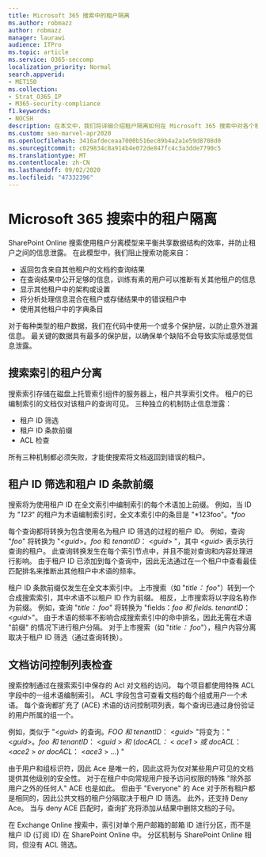 ```yaml
---
title: Microsoft 365 搜索中的租户隔离
ms.author: robmazz
author: robmazz
manager: laurawi
audience: ITPro
ms.topic: article
ms.service: O365-seccomp
localization_priority: Normal
search.appverid:
- MET150
ms.collection:
- Strat_O365_IP
- M365-security-compliance
f1.keywords:
- NOCSH
description: 在本文中，我们将详细介绍租户隔离如何在 Microsoft 365 搜索中对各个租户数据进行工作。
ms.custom: seo-marvel-apr2020
ms.openlocfilehash: 3416afdeceaa7000b516ec89b4a2a1e59d8708d0
ms.sourcegitcommit: c029834c8a914b4e072de847fc4c3a3dde7790c5
ms.translationtype: MT
ms.contentlocale: zh-CN
ms.lasthandoff: 09/02/2020
ms.locfileid: "47332396"
---
```

# <a name="tenant-isolation-in-microsoft-365-search"></a>Microsoft 365 搜索中的租户隔离

SharePoint Online 搜索使用租户分离模型来平衡共享数据结构的效率，并防止租户之间的信息泄露。 在此模型中，我们阻止搜索功能来自：

- 返回包含来自其他租户的文档的查询结果
- 在查询结果中公开足够的信息，训练有素的用户可以推断有关其他租户的信息
- 显示其他租户中的架构或设置
- 将分析处理信息混合在租户或存储结果中的错误租户中
- 使用其他租户中的字典条目

对于每种类型的租户数据，我们在代码中使用一个或多个保护层，以防止意外泄漏信息。 最关键的数据具有最多的保护层，以确保单个缺陷不会导致实际或感觉信息泄露。

## <a name="tenant-separation-for-the-search-index"></a>搜索索引的租户分离

搜索索引存储在磁盘上托管索引组件的服务器上，租户共享索引文件。 租户的已编制索引的文档仅对该租户的查询可见。 三种独立的机制防止信息泄露：

- 租户 ID 筛选
- 租户 ID 条款前缀
- ACL 检查

所有三种机制都必须失败，才能使搜索将文档返回到错误的租户。

## <a name="tenant-id-filtering-and-tenant-id-term-prefixing"></a>租户 ID 筛选和租户 ID 条款前缀

搜索将为使用租户 ID 在全文索引中编制索引的每个术语加上前缀。 例如，当 ID 为 "*123*" 的租户为术语编制索引时，全文本索引中的条目是 "*123foo"。**foo*

每个查询都将转换为包含使用名为租户 ID 筛选的过程的租户 ID。 例如，查询 "*foo*" 将转换为 "<*guid*>。*foo* 和 *tenantID*： <*guid*> "，其中 <*guid*> 表示执行查询的租户。 此查询转换发生在每个索引节点中，并且不能对查询和内容处理进行影响。 由于租户 ID 已添加到每个查询中，因此无法通过在一个租户中查看最佳匹配排名来推断出其他租户中术语的频率。

租户 ID 条款前缀仅发生在全文本索引中。 上市搜索（如 "*title： foo*"）转到一个合成搜索索引，其中术语不以租户 ID 作为前缀。 相反，上市搜索将以字段名称作为前缀。 例如，查询 "*title： foo*" 将转换为 "fields：*foo 和 fields. tenantID*： <*guid*>"。 由于术语的频率不影响合成搜索索引中的命中排名，因此无需在术语 "前缀" 的情况下进行租户分隔。 对于上市搜索（如 "*title： foo*"），租户内容分离取决于租户 ID 筛选（通过查询转换）。

## <a name="document-access-control-list-checks"></a>文档访问控制列表检查

搜索控制通过在搜索索引中保存的 Acl 对文档的访问。 每个项目都使用特殊 ACL 字段中的一组术语编制索引。 ACL 字段包含可查看文档的每个组或用户一个术语。 每个查询都扩充了 (ACE) 术语的访问控制项列表，每个查询已通过身份验证的用户所属的组一个。

例如，类似于 "<*guid*> 的查询。*FOO 和 tenantID*： <*guid*> "将变为：" <*guid*>。*foo 和 tenantID*： <*guid* >  *和* (*docACL：* < *ace1* >  *或 docACL*： <*ace2* >  *or docACL*： <*ace3* >  *...*) "

由于用户和组标识符，因此 Ace 是唯一的，因此这将为仅对某些用户可见的文档提供其他级别的安全性。 对于在租户中向常规用户授予访问权限的特殊 "除外部用户之外的任何人" ACE 也是如此。 但由于 "Everyone" 的 Ace 对于所有租户都是相同的，因此公共文档的租户分隔取决于租户 ID 筛选。 此外，还支持 Deny Ace。 当与 deny ACE 匹配时，查询扩充将添加从结果中删除文档的子句。

在 Exchange Online 搜索中，索引对单个用户邮箱的邮箱 ID 进行分区，而不是租户 ID (订阅 ID) 在 SharePoint Online 中。 分区机制与 SharePoint Online 相同，但没有 ACL 筛选。
